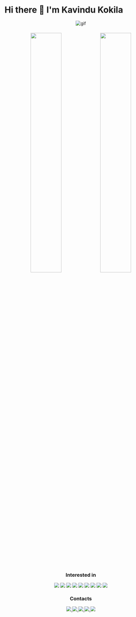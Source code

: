 # Hi there 👋 I'm Kavindu Kokila

<div width ="100%" align="center">
<img alt ="gif" src ="https://camo.githubusercontent.com/e20822b4282c07ffd010cd05f855a6561d3b62358ca9e607e4901288dd748fcb/68747470733a2f2f63646e2e6472696262626c652e636f6d2f75736572732f323133313939332f73637265656e73686f74732f343934383733362f74686f75676874776f726b732d6769665f6472696262626c652e676966"
</div>
  
  ###

<div width="100%" display="flex" align="center">
<img width="45%" src ="https://github-readme-stats.vercel.app/api?username=kavicastelo&theme=radical"/>
<img width="45%" src ="https://github-readme-stats.vercel.app/api/top-langs/?username=kavicastelo&layout=compact"/>
</div>

<h3 align="center">Interested in</h3>

<div width="100%" display="flex" align="center">
<img src="https://img.shields.io/badge/HTML5-E34F26?style=for-the-badge&logo=html5&logoColor=white"/>
<img src="https://img.shields.io/badge/JavaScript-323330?style=for-the-badge&logo=javascript&logoColor=F7DF1E"/>
<img src="https://img.shields.io/badge/TypeScript-007ACC?style=for-the-badge&logo=typescript&logoColor=white"/>
<img src="https://img.shields.io/badge/React_Native-20232A?style=for-the-badge&logo=react&logoColor=61DAFB"/>
<img src="https://img.shields.io/badge/Bootstrap-563D7C?style=for-the-badge&logo=bootstrap&logoColor=white"/>
<img src="https://img.shields.io/badge/Angular-DD0031?style=for-the-badge&logo=angular&logoColor=white"/>
<img src="https://img.shields.io/badge/Node.js-339933?style=for-the-badge&logo=nodedotjs&logoColor=white"/>
<img src="https://img.shields.io/badge/C%2B%2B-00599C?style=for-the-badge&logo=c%2B%2B&logoColor=white"/>
<img src="https://img.shields.io/badge/PHP-777BB4?style=for-the-badge&logo=php&logoColor=white"/>
</div>

<h3 align="center">Contacts</h3>

<div width="100%" display="flex" align="center">
<a href="mailto:kavindu.kokila.acc@gmail.com">
<img src="https://img.shields.io/badge/Gmail-D14836?style=for-the-badge&logo=gmail&logoColor=white"/>
</a>
  <a href="https://stackoverflow.com/users/20531015/kavi-castelo">
<img src="https://img.shields.io/badge/Stack_Overflow-FE7A16?style=for-the-badge&logo=stack-overflow&logoColor=white"/>
</a>
  <a href="linkedin.com/in/kavindu-kokila-710963250">
<img src="https://img.shields.io/badge/LinkedIn-0077B5?style=for-the-badge&logo=linkedin&logoColor=white"/>
</a>
  <a href="https://twitter.com/kavicastelo?fbclid=IwAR1nDnX7rtkOGJFfx2NgQqvcj4Zs6Xa3IzAaf-3HD4P-be_LrwyEPahmtzM">
<img src="https://img.shields.io/badge/Twitter-1DA1F2?style=for-the-badge&logo=twitter&logoColor=white"/>
</a>
  <a href="https://www.facebook.com/kavi.castelo">
<img src="https://img.shields.io/badge/Facebook-1877F2?style=for-the-badge&logo=facebook&logoColor=white"/>
</a>
</div>

